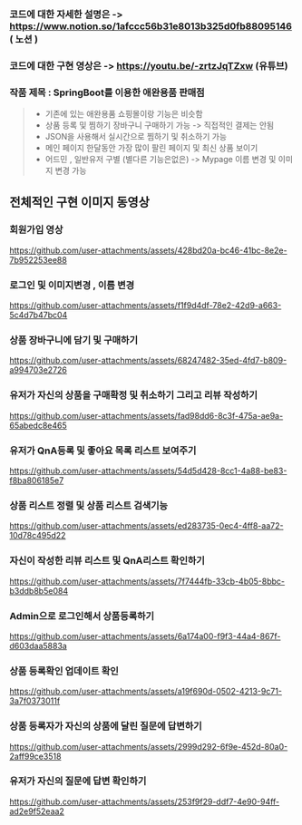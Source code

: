 ### 코드에 대한 자세한 설명은 -> https://www.notion.so/1afccc56b31e8013b325d0fb88095146 ( 노션 )
### 코드에 대한 구현 영상은 -> https://youtu.be/-zrtzJqTZxw (유튜브)
### 작품 제목 : SpringBoot를 이용한 애완용품 판매점 

> - 기존에 있는 애완용품 쇼핑몰이랑 기능은 비슷함 <br>
> - 상품 등록 및 찜하기 장바구니 구매하기 가능 -> 직접적인 결제는 안됨 <br>
> - JSON을 사용해서 실시간으로 찜하기 및 취소하기 가능 <br>
> - 메인 페이지 한달동안 가장 많이 팔린 페이지 및 최신 상품 보이기 <br>
> - 어드민 , 일반유저 구별 (별다른 기능은없은) -> Mypage 이름 변경 및 이미지 변경 가능 <br>

## 전체적인 구현 이미지 동영상 

### 회원가입 영상


https://github.com/user-attachments/assets/428bd20a-bc46-41bc-8e2e-7b952253ee88


### 로그인 및 이미지변경 , 이름 변경 


https://github.com/user-attachments/assets/f1f9d4df-78e2-42d9-a663-5c4d7b47bc04


### 상품 장바구니에 담기 및 구매하기 


https://github.com/user-attachments/assets/68247482-35ed-4fd7-b809-a994703e2726


### 유저가 자신의 상품을 구매확정 및 취소하기 그리고 리뷰 작성하기


https://github.com/user-attachments/assets/fad98dd6-8c3f-475a-ae9a-65abedc8e465


### 유저가 QnA등록 및 좋아요 목록 리스트 보여주기 


https://github.com/user-attachments/assets/54d5d428-8cc1-4a88-be83-f8ba806185e7


### 상품 리스트 정렬 및 상품 리스트 검색기능 


https://github.com/user-attachments/assets/ed283735-0ec4-4ff8-aa72-10d78c495d22


### 자신이 작성한 리뷰 리스트 및 QnA리스트 확인하기


https://github.com/user-attachments/assets/7f7444fb-33cb-4b05-8bbc-b3ddb8b5e084


### Admin으로 로그인해서 상품등록하기


https://github.com/user-attachments/assets/6a174a00-f9f3-44a4-867f-d603daa5883a


### 상품 등록확인 업데이트 확인


https://github.com/user-attachments/assets/a19f690d-0502-4213-9c71-3a7f0373011f


### 상품 등록자가 자신의 상품에 달린 질문에 답변하기


https://github.com/user-attachments/assets/2999d292-6f9e-452d-80a0-2aff99ce3518


### 유저가 자신의 질문에 답변 확인하기


https://github.com/user-attachments/assets/253f9f29-ddf7-4e90-94ff-ad2e9f52eaa2

